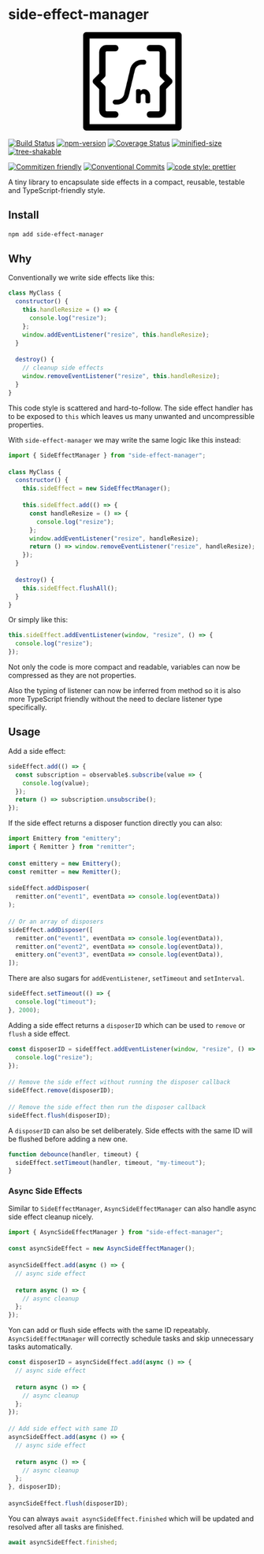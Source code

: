 # side-effect-manager

<p align="center">
  <img width="200" src="https://raw.githubusercontent.com/crimx/side-effect-manager/main/assets/side-effect-manager.svg">
</p>

[![Build Status](https://github.com/crimx/side-effect-manager/actions/workflows/build.yml/badge.svg)](https://github.com/crimx/side-effect-manager/actions/workflows/build.yml)
[![npm-version](https://img.shields.io/npm/v/side-effect-manager.svg)](https://www.npmjs.com/package/side-effect-manager)
[![Coverage Status](https://img.shields.io/coveralls/github/crimx/side-effect-manager/main)](https://coveralls.io/github/crimx/side-effect-manager?branch=main)
[![minified-size](https://img.shields.io/bundlephobia/minzip/side-effect-manager)](https://bundlephobia.com/package/side-effect-manager)
[![tree-shakable](https://badgen.net/bundlephobia/tree-shaking/side-effect-manager)](https://bundlephobia.com/package/side-effect-manager)

[![Commitizen friendly](https://img.shields.io/badge/commitizen-friendly-brightgreen.svg?maxAge=2592000)](http://commitizen.github.io/cz-cli/)
[![Conventional Commits](https://img.shields.io/badge/Conventional%20Commits-1.0.0-brightgreen.svg?maxAge=2592000)](https://conventionalcommits.org)
[![code style: prettier](https://img.shields.io/badge/code_style-prettier-ff69b4.svg?style=flat-square)](https://github.com/prettier/prettier)

A tiny library to encapsulate side effects in a compact, reusable, testable and TypeScript-friendly style.

## Install

```bash
npm add side-effect-manager
```

## Why

Conventionally we write side effects like this:

```js
class MyClass {
  constructor() {
    this.handleResize = () => {
      console.log("resize");
    };
    window.addEventListener("resize", this.handleResize);
  }

  destroy() {
    // cleanup side effects
    window.removeEventListener("resize", this.handleResize);
  }
}
```

This code style is scattered and hard-to-follow. The side effect handler has to be exposed to `this` which leaves us many unwanted and uncompressible properties.

With `side-effect-manager` we may write the same logic like this instead:

```js
import { SideEffectManager } from "side-effect-manager";

class MyClass {
  constructor() {
    this.sideEffect = new SideEffectManager();

    this.sideEffect.add(() => {
      const handleResize = () => {
        console.log("resize");
      };
      window.addEventListener("resize", handleResize);
      return () => window.removeEventListener("resize", handleResize);
    });
  }

  destroy() {
    this.sideEffect.flushAll();
  }
}
```

Or simply like this:

```js
this.sideEffect.addEventListener(window, "resize", () => {
  console.log("resize");
});
```

Not only the code is more compact and readable, variables can now be compressed as they are not properties.

Also the typing of listener can now be inferred from method so it is also more TypeScript friendly without the need to declare listener type specifically.

## Usage

Add a side effect:

```js
sideEffect.add(() => {
  const subscription = observable$.subscribe(value => {
    console.log(value);
  });
  return () => subscription.unsubscribe();
});
```

If the side effect returns a disposer function directly you can also:

```js
import Emittery from "emittery";
import { Remitter } from "remitter";

const emittery = new Emittery();
const remitter = new Remitter();

sideEffect.addDisposer(
  remitter.on("event1", eventData => console.log(eventData))
);

// Or an array of disposers
sideEffect.addDisposer([
  remitter.on("event1", eventData => console.log(eventData)),
  remitter.on("event2", eventData => console.log(eventData)),
  emittery.on("event3", eventData => console.log(eventData)),
]);
```

There are also sugars for `addEventListener`, `setTimeout` and `setInterval`.

```js
sideEffect.setTimeout(() => {
  console.log("timeout");
}, 2000);
```

Adding a side effect returns a `disposerID` which can be used to `remove` or `flush` a side effect.

```js
const disposerID = sideEffect.addEventListener(window, "resize", () => {
  console.log("resize");
});

// Remove the side effect without running the disposer callback
sideEffect.remove(disposerID);

// Remove the side effect then run the disposer callback
sideEffect.flush(disposerID);
```

A `disposerID` can also be set deliberately. Side effects with the same ID will be flushed before adding a new one.

```js
function debounce(handler, timeout) {
  sideEffect.setTimeout(handler, timeout, "my-timeout");
}
```

### Async Side Effects

Similar to `SideEffectManager`, `AsyncSideEffectManager` can also handle async side effect cleanup nicely.

```js
import { AsyncSideEffectManager } from "side-effect-manager";

const asyncSideEffect = new AsyncSideEffectManager();

asyncSideEffect.add(async () => {
  // async side effect

  return async () => {
    // async cleanup
  };
});
```

Yon can add or flush side effects with the same ID repeatably. `AsyncSideEffectManager` will correctly schedule tasks and skip unnecessary tasks automatically.

```js
const disposerID = asyncSideEffect.add(async () => {
  // async side effect

  return async () => {
    // async cleanup
  };
});

// Add side effect with same ID
asyncSideEffect.add(async () => {
  // async side effect

  return async () => {
    // async cleanup
  };
}, disposerID);

asyncSideEffect.flush(disposerID);
```

You can always `await asyncSideEffect.finished` which will be updated and resolved after all tasks are finished.

```js
await asyncSideEffect.finished;
```
